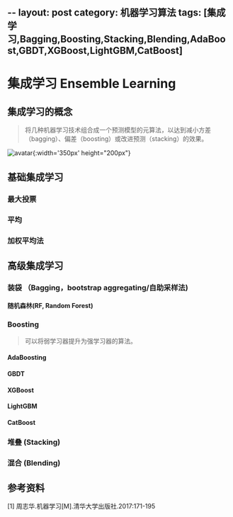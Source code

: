 --
layout: post
category: 机器学习算法
tags: [集成学习,Bagging,Boosting,Stacking,Blending,AdaBoost,GBDT,XGBoost,LightGBM,CatBoost]
---


集成学习  Ensemble Learning
===============

## 集成学习的概念

> 将几种机器学习技术组合成一个预测模型的元算法，以达到减小方差（bagging）、偏差（boosting）或改进预测（stacking）的效果。

![avatar](https://gwfp.github.io/static/images/19/09/14/EnsembleLearning.jpg){:width='350px' height="200px"}

## 基础集成学习

### 最大投票

### 平均

### 加权平均法

## 高级集成学习

### 装袋 （Bagging，bootstrap aggregating/自助采样法)

#### 随机森林(RF, Random Forest)

### Boosting

> 可以将弱学习器提升为强学习器的算法。

#### AdaBoosting 

#### GBDT

#### XGBoost

#### LightGBM

#### CatBoost

### 堆叠 (Stacking)

### 混合 (Blending)




## 参考资料

[1] 周志华.机器学习[M].清华大学出版社.2017:171-195 
